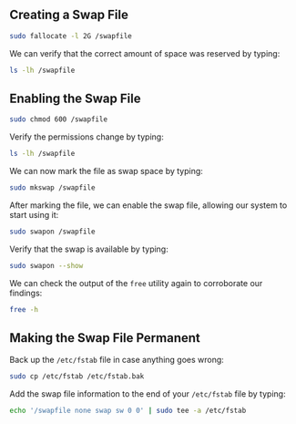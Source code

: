 ## Creating a Swap File
```bash
sudo fallocate -l 2G /swapfile
```
We can verify that the correct amount of space was reserved by typing:
```bash
ls -lh /swapfile
```

## Enabling the Swap File
```bash
sudo chmod 600 /swapfile
```
Verify the permissions change by typing:
```bash
ls -lh /swapfile
```
We can now mark the file as swap space by typing:
```bash
sudo mkswap /swapfile
```
After marking the file, we can enable the swap file, allowing our system to start using it:
```bash
sudo swapon /swapfile
```
Verify that the swap is available by typing:
```bash
sudo swapon --show
```
We can check the output of the `free` utility again to corroborate our findings:
```bash
free -h
```
## Making the Swap File Permanent
Back up the `/etc/fstab` file in case anything goes wrong:
```bash
sudo cp /etc/fstab /etc/fstab.bak
```
Add the swap file information to the end of your `/etc/fstab` file by typing:
```bash
echo '/swapfile none swap sw 0 0' | sudo tee -a /etc/fstab
```
